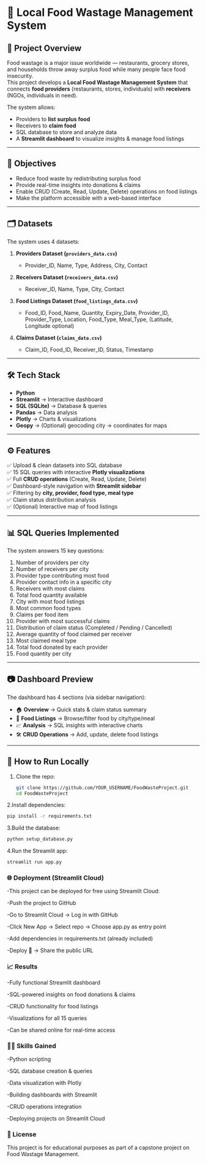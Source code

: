 # 🍲 Local Food Wastage Management System

## 📌 Project Overview
Food wastage is a major issue worldwide — restaurants, grocery stores, and households throw away surplus food while many people face food insecurity.  
This project develops a **Local Food Wastage Management System** that connects **food providers** (restaurants, stores, individuals) with **receivers** (NGOs, individuals in need).  

The system allows:
- Providers to **list surplus food**  
- Receivers to **claim food**  
- SQL database to store and analyze data  
- A **Streamlit dashboard** to visualize insights & manage food listings  

---

## 🎯 Objectives
- Reduce food waste by redistributing surplus food  
- Provide real-time insights into donations & claims  
- Enable CRUD (Create, Read, Update, Delete) operations on food listings  
- Make the platform accessible with a web-based interface  

---

## 🗂️ Datasets
The system uses 4 datasets:  
1. **Providers Dataset (`providers_data.csv`)**  
   - Provider_ID, Name, Type, Address, City, Contact  

2. **Receivers Dataset (`receivers_data.csv`)**  
   - Receiver_ID, Name, Type, City, Contact  

3. **Food Listings Dataset (`food_listings_data.csv`)**  
   - Food_ID, Food_Name, Quantity, Expiry_Date, Provider_ID, Provider_Type, Location, Food_Type, Meal_Type, (Latitude, Longitude optional)  

4. **Claims Dataset (`claims_data.csv`)**  
   - Claim_ID, Food_ID, Receiver_ID, Status, Timestamp  

---

## 🛠️ Tech Stack
- **Python**  
- **Streamlit** → Interactive dashboard  
- **SQL (SQLite)** → Database & queries  
- **Pandas** → Data analysis  
- **Plotly** → Charts & visualizations  
- **Geopy** → (Optional) geocoding city → coordinates for maps  

---

## ⚙️ Features
✅ Upload & clean datasets into SQL database  
✅ 15 SQL queries with interactive **Plotly visualizations**  
✅ Full **CRUD operations** (Create, Read, Update, Delete)  
✅ Dashboard-style navigation with **Streamlit sidebar**  
✅ Filtering by **city, provider, food type, meal type**  
✅ Claim status distribution analysis  
✅ (Optional) Interactive map of food listings  

---

## 📊 SQL Queries Implemented
The system answers 15 key questions:

1. Number of providers per city  
2. Number of receivers per city  
3. Provider type contributing most food  
4. Provider contact info in a specific city  
5. Receivers with most claims  
6. Total food quantity available  
7. City with most food listings  
8. Most common food types  
9. Claims per food item  
10. Provider with most successful claims  
11. Distribution of claim status (Completed / Pending / Cancelled)  
12. Average quantity of food claimed per receiver  
13. Most claimed meal type  
14. Total food donated by each provider  
15. Food quantity per city  

---

## 📷 Dashboard Preview
The dashboard has 4 sections (via sidebar navigation):  
- 🏠 **Overview** → Quick stats & claim status summary  
- 🍴 **Food Listings** → Browse/filter food by city/type/meal  
- 📈 **Analysis** → SQL insights with interactive charts  
- 🛠 **CRUD Operations** → Add, update, delete food listings  

---

## 🚀 How to Run Locally
1. Clone the repo:
   ```bash
   git clone https://github.com/YOUR_USERNAME/FoodWasteProject.git
   cd FoodWasteProject
   ```
2.Install dependencies:
```bash
pip install -r requirements.txt
```
3.Build the database:
```bash
python setup_database.py
```
4.Run the Streamlit app:
```bash
streamlit run app.py
```
### 🌐 Deployment (Streamlit Cloud)

-This project can be deployed for free using Streamlit Cloud:

-Push the project to GitHub

-Go to Streamlit Cloud → Log in with GitHub

-Click New App → Select repo → Choose app.py as entry point

-Add dependencies in requirements.txt (already included)

-Deploy 🚀 → Share the public URL

### 📈 Results

-Fully functional Streamlit dashboard

-SQL-powered insights on food donations & claims

-CRUD functionality for food listings

-Visualizations for all 15 queries

-Can be shared online for real-time access

### 👨‍💻 Skills Gained

-Python scripting

-SQL database creation & queries

-Data visualization with Plotly

-Building dashboards with Streamlit

-CRUD operations integration

-Deploying projects on Streamlit Cloud

### 📜 License

This project is for educational purposes as part of a capstone project on Food Wastage Management.
